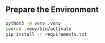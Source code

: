 ## Prepare the Environment
```bash
python3 -m venv .venv
source .venv/bin/activate
pip install -r requirements.txt
```